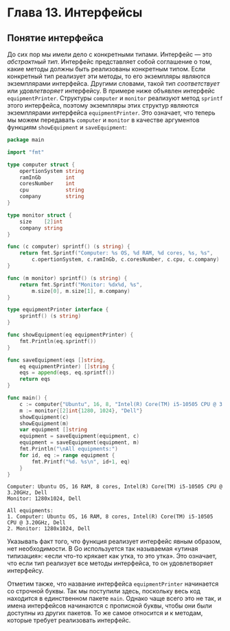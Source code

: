 # Глава 13. Интерфейсы

## Понятие интерфейса 

До сих пор мы имели дело с конкретными типами. Интерфейс — это *абстрактный тип*. Интерфейс представляет собой соглашение о том, какие методы должны быть реализованы конкретным типом. Если конкретный тип реализует эти методы, то его экземпляры являются экземплярами интерфейса. Другими словами, такой тип *соответствует* или *удовлетворяет* интерфейсу. В примере ниже объявлен интерфейс `equipmentPrinter`. Структуры `computer` и `monitor` реализуют метод `sprintf` этого интерфейса, поэтому экземпляры этих структур являются экземплярами интерфейса `equipmentPrinter`. Это означает, что теперь мы можем передавать `computer` и `monitor` в качестве аргументов функциям `showEquipment` и `saveEquipment`: 

```go {.example_for_playground}
package main

import "fmt"

type computer struct {
	opertionSystem string
	ramInGb        int
	coresNumber    int
	cpu            string
	company        string
}

type monitor struct {
	size    [2]int
	company string
}

func (c computer) sprintf() (s string) {
	return fmt.Sprintf("Computer: %s OS, %d RAM, %d cores, %s, %s",
		c.opertionSystem, c.ramInGb, c.coresNumber, c.cpu, c.company)
}

func (m monitor) sprintf() (s string) {
	return fmt.Sprintf("Monitor: %dx%d, %s",
		m.size[0], m.size[1], m.company)
}

type equipmentPrinter interface {
	sprintf() (s string)
}

func showEquipment(eq equipmentPrinter) {
	fmt.Println(eq.sprintf())
}

func saveEquipment(eqs []string,
	eq equipmentPrinter) []string {
	eqs = append(eqs, eq.sprintf())
	return eqs
}

func main() {
	c := computer{"Ubuntu", 16, 8, "Intel(R) Core(TM) i5-10505 CPU @ 3.20GHz", "Dell"}
	m := monitor{[2]int{1280, 1024}, "Dell"}
	showEquipment(c)
	showEquipment(m)
	var equipment []string
	equipment = saveEquipment(equipment, c)
	equipment = saveEquipment(equipment, m)
	fmt.Println("\nAll equipments:")
	for id, eq := range equipment {
		fmt.Printf("%d. %s\n", id+1, eq)
	}
}
```
```
Computer: Ubuntu OS, 16 RAM, 8 cores, Intel(R) Core(TM) i5-10505 CPU @ 3.20GHz, Dell
Monitor: 1280x1024, Dell

All equipments:
1. Computer: Ubuntu OS, 16 RAM, 8 cores, Intel(R) Core(TM) i5-10505 CPU @ 3.20GHz, Dell
2. Monitor: 1280x1024, Dell
```

Указывать факт того, что функция реализует интерфейс явным образом, нет необходимости. В Go используется так называемая «утиная типизация»: «если что-то крякает как утка, то это утка». Это означает, что если тип реализует все методы интерфейса, то он удовлетворяет интерфейсу.

Отметим также, что название интерфейса `equipmentPrinter` начинается со строчной буквы. Так мы поступили здесь, поскольку весь код находится в единственном пакете `main`. Однако чаще всего это не так, и имена интерфейсов начинаются с прописной буквы, чтобы они были доступны из других пакетов. То же самое относится и к методам, которые требует реализовать интерфейс.
